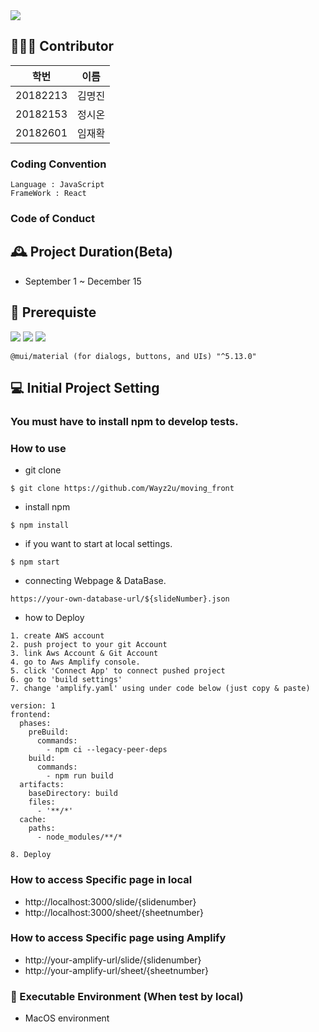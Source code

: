 <img src="https://capsule-render.vercel.app/api?type=waving&color=auto&height=200&section=header&text=Capstone23_Moving&fontSize=50" />


## 🧑‍🤝‍🧑 Contributor

| 학번 | 이름 |
|----------|------|
| 20182213 | 김명진 |
| 20182153 | 정시온 |
| 20182601 | 임재확 |


### Coding Convention
```
Language : JavaScript
FrameWork : React
```

### Code of Conduct

## 🕰️ Project Duration(Beta)

 * September 1 ~ December 15


## 📌 Prerequiste

<img src="https://img.shields.io/badge/React(v18.2.0)-61DAFB?style=for-the-badge&logo=react&logoColor=white"/>
<img src="https://img.shields.io/badge/npm(9.5.1)-CB3837?style=for-the-badge&logo=npm&logoColor=white"/>
<img src="https://img.shields.io/badge/Amazon AWS-232F3E?style=flat-square&logo=amazonaws&logoColor=white"/>


```
@mui/material (for dialogs, buttons, and UIs) "^5.13.0"  
```


## 💻 Initial Project Setting

### **You must have to install npm to develop tests.**


### How to use

* git clone 
```
$ git clone https://github.com/Wayz2u/moving_front
```

* install npm
```
$ npm install
```


* if you want to start at local settings.
```
$ npm start 
```

* connecting Webpage & DataBase.
```
https://your-own-database-url/${slideNumber}.json
```


* how to Deploy
```
1. create AWS account
2. push project to your git Account
3. link Aws Account & Git Account
4. go to Aws Amplify console.
5. click 'Connect App' to connect pushed project
6. go to 'build settings'
7. change 'amplify.yaml' using under code below (just copy & paste) 

version: 1
frontend:
  phases:
    preBuild:
      commands:
        - npm ci --legacy-peer-deps
    build:
      commands:
        - npm run build
  artifacts:
    baseDirectory: build
    files:
      - '**/*'
  cache:
    paths:
      - node_modules/**/*

8. Deploy

```

### How to access Specific page in local
* http://localhost:3000/slide/{slidenumber} 
* http://localhost:3000/sheet/{sheetnumber} 


### How to access Specific page using Amplify
* http://your-amplify-url/slide/{slidenumber} 
* http://your-amplify-url/sheet/{sheetnumber} 



### 🍎 Executable Environment (When test by local)

* MacOS environment 
